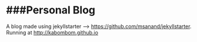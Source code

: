 ###Personal Blog
==================

A blog made using jekyllstarter --> https://github.com/msanand/jekyllstarter.
Running at http://kabombom.github.io
